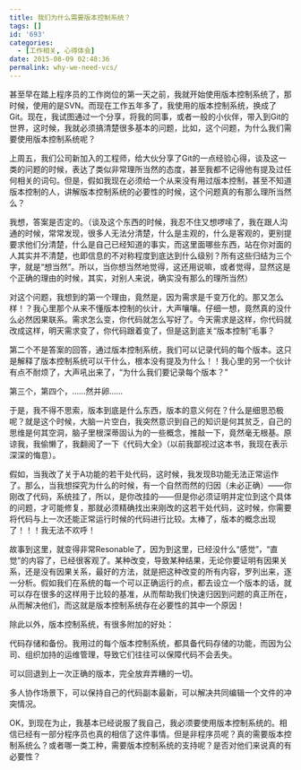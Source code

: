 ```yaml
---
title: 我们为什么需要版本控制系统？
tags: []
id: '693'
categories:
  - [工作相关, 心得体会]
date: 2015-08-09 02:48:36
permalink: why-we-need-vcs/
---
```


甚至早在踏上程序员的工作岗位的第一天之前，我就开始使用版本控制系统了，那时候，使用的是SVN。而现在工作五年多了，我使用的版本控制系统，换成了Git。现在，我试图通过一个分享，将我的同事，或者一般的小伙伴，带入到Git的世界，这时候，我就必须搞清楚很多基本的问题，比如，这个问题，为什么我们需要使用版本控制系统呢？

上周五，我们公司新加入的工程师，给大伙分享了Git的一点经验心得，谈及这一类的问题的时候，表达了类似非常理所当然的态度，甚至我都不记得他有提及过任何相关的词句。但是，假如我现在必须给一个从来没有用过版本控制，甚至不知道版本控制的人，讲解版本控制系统的必要性的时候，这个问题真的有那么理所当然么？

我想，答案是否定的。（谈及这个东西的时候，我忍不住又想啰嗦了，我在跟人沟通的时候，常常发现，很多人无法分清楚，什么是主观的，什么是客观的，更别提要求他们分清楚，什么是自己已经知道的事实，而这里面哪些东西，站在你对面的人其实并不清楚，也即信息的不对称程度到底达到什么级别？所有这些归结为三个字，就是“想当然”。所以，当你想当然地觉得，这还用说嘛，或者觉得，显然这是个正确的理由的时候，其实，对别人来说，确实没有那么的理所当然）
<!-- more -->
对这个问题，我想到的第一个理由，竟然是，因为需求是千变万化的。那又怎么样！？我心里那个从来不懂版本控制的伙计，大声嚷嚷。仔细一想，竟然真的没什么必然因果联系。需求怎么变，你代码就怎么写好了。今天需求是这样，你代码就改成这样，明天需求变了，你代码跟着变了，但是这到底关“版本控制”毛事？

第二个不是答案的回答，通过版本控制系统，我们可以记录代码的每个版本。这只是解释了版本控制系统可以干什么，根本没有提及为什么！！我心里的另一个伙计有点不耐烦了，大声吼出来了，“为什么我们要记录每个版本？”

第三个，第四个，……然并卵……

于是，我不得不思索，版本到底是什么东西，版本的意义何在？什么是细思恐极呢？就是这个时候，大脑一片空白，我突然意识到自己的知识是何其贫乏，自己的思维是何其空洞，脑子里根深蒂固认为的一些概念，推敲一下，竟然毫无根基。原谅我，我偷懒了，我翻阅了一下《代码大全》（以前我鄙视过这本书，我现在表示深深的悔意）。

假如，当我改了关于A功能的若干处代码，这时候，我发现B功能无法正常运作了。那么，当我想探究为什么的时候，有一个自然而然的归因（未必正确）——你刚改了代码，系统挂了，所以，是你改挂的——但是你必须证明并定位到这个具体的问题，才可能修复，那就必须精确找出来刚改的这若干处代码，这时候，你需要将代码与上一次还能正常运行时候的代码进行比较。太棒了，版本的概念出现了！！！我无法不欢呼！

故事到这里，就变得非常Resonable了，因为到这里，已经没什么“感觉”，“直觉”的内容了，已经很客观了。某种改变，导致某种结果，无论你要证明有因果关系，还是没有因果关系，最好的方法，就是把这种改变的所有内容，罗列出来，逐一分析。假如我们在系统的每一个可以正确运行的点，都去设立一个版本的话，就可以存在很多的这样用于比较的基准，从而帮助我们快速归因到问题的真正所在，从而解决他们，而这就是版本控制系统存在必要性的其中一个原因！

除此以外，版本控制系统，有很多附加的好处：

代码存储和备份。我用过的每个版本控制系统，都具备代码存储的功能，而因为公司、组织加持的运维管理，导致它们往往可以保障代码不会丢失。

可以回退到上一次正确的版本，完全放弃弄糟的一切。

多人协作场景下，可以保持自己的代码副本最新，可以解决共同编辑一个文件的冲突情况。

OK，到现在为止，我基本已经说服了我自己，我必须要使用版本控制系统的。相信已经有一部分程序员也真的相信了这件事情。但是非程序员呢？真的需要版本控制系统么？或者哪一类工种，需要版本控制系统的支持呢？是否对他们来说真的有必要性？